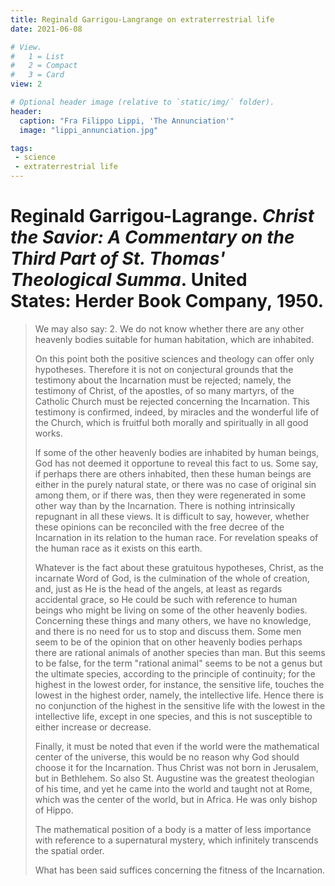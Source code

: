 ```yaml
---
title: Reginald Garrigou-Langrange on extraterrestrial life 
date: 2021-06-08

# View.
#   1 = List
#   2 = Compact
#   3 = Card
view: 2

# Optional header image (relative to `static/img/` folder).
header:  
  caption: "Fra Filippo Lippi, 'The Annunciation'"
  image: "lippi_annunciation.jpg"

tags:
 - science
 - extraterrestrial life
---
```


# Reginald Garrigou-Lagrange. _Christ the Savior: A Commentary on the Third Part of St. Thomas' Theological Summa_. United States: Herder Book Company, 1950.

> We may also say: 2. We do not know whether there are any other heavenly bodies suitable for human habitation, which are inhabited.
> 
> On this point both the positive sciences and theology can offer only hypotheses. Therefore it is not on conjectural grounds that the testimony about the Incarnation must be rejected; namely, the testimony of Christ, of the apostles, of so many martyrs, of the Catholic Church must be rejected concerning the Incarnation. This testimony is confirmed, indeed, by miracles and the wonderful life of the Church, which is fruitful both morally and spiritually in all good works.
> 
> If some of the other heavenly bodies are inhabited by human beings, God has not deemed it opportune to reveal this fact to us. Some say, if perhaps there are others inhabited, then these human beings are either in the purely natural state, or there was no case of original sin among them, or if there was, then they were regenerated in some other way than by the Incarnation. There is nothing intrinsically repugnant in all these views. It is difficult to say, however, whether these opinions can be reconciled with the free decree of the Incarnation in its relation to the human race. For revelation speaks of the human race as it exists on this earth.
> 
> Whatever is the fact about these gratuitous hypotheses, Christ, as the incarnate Word of God, is the culmination of the whole of creation, and, just as He is the head of the angels, at least as regards accidental grace, so He could be such with reference to human beings who might be living on some of the other heavenly bodies. Concerning these things and many others, we have no knowledge, and there is no need for us to stop and discuss them. Some men seem to be of the opinion that on other heavenly bodies perhaps there are rational animals of another species than man. But this seems to be false, for the term "rational animal" seems to be not a genus but the ultimate species, according to the principle of continuity; for the highest in the lowest order, for instance, the sensitive life, touches the lowest in the highest order, namely, the intellective life. Hence there is no conjunction of the highest in the sensitive life with the lowest in the intellective life, except in one species, and this is not susceptible to either increase or decrease.
> 
> Finally, it must be noted that even if the world were the mathematical center of the universe, this would be no reason why God should choose it for the Incarnation. Thus Christ was not born in Jerusalem, but in Bethlehem. So also St. Augustine was the greatest theologian of his time, and yet he came into the world and taught not at Rome, which was the center of the world, but in Africa. He was only bishop of Hippo.
> 
> The mathematical position of a body is a matter of less importance with reference to a supernatural mystery, which infinitely transcends the spatial order.
> 
> What has been said suffices concerning the fitness of the Incarnation.


